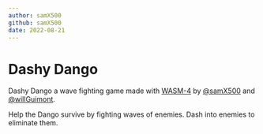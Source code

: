 ```yaml
---
author: samX500
github: samX500
date: 2022-08-21
---
```


# Dashy Dango

Dashy Dango a wave fighting game made with [WASM-4](https://wasm4.org/) by [@samX500](https://github.com/samX500) and [@willGuimont](https://github.com/willGuimont).

Help the Dango survive by fighting waves of enemies. Dash into enemies to eliminate them.
